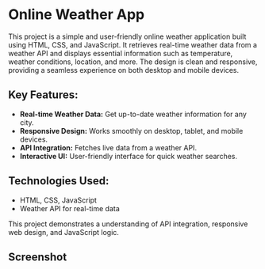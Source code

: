 # Online Weather App

This project is a simple and user-friendly online weather application built using HTML, CSS, and JavaScript. It retrieves real-time weather data from a weather API and displays essential information such as temperature, weather conditions, location, and more. The design is clean and responsive, providing a seamless experience on both desktop and mobile devices.

## Key Features:

<ul>
  <li><b>Real-time Weather Data:</b> Get up-to-date weather information for any city.</li>
  <li><b>Responsive Design:</b> Works smoothly on desktop, tablet, and mobile devices.</li>
  <li><b>API Integration:</b> Fetches live data from a weather API.</li>
  <li><b>Interactive UI:</b> User-friendly interface for quick weather searches.</li>
</ul>

## Technologies Used:

<ul>
  <li>HTML, CSS, JavaScript</li>
  <li>Weather API for real-time data</li>
</ul>

This project demonstrates a understanding of API integration, responsive web design, and JavaScript logic.

## Screenshot

<img src="" alt="">
